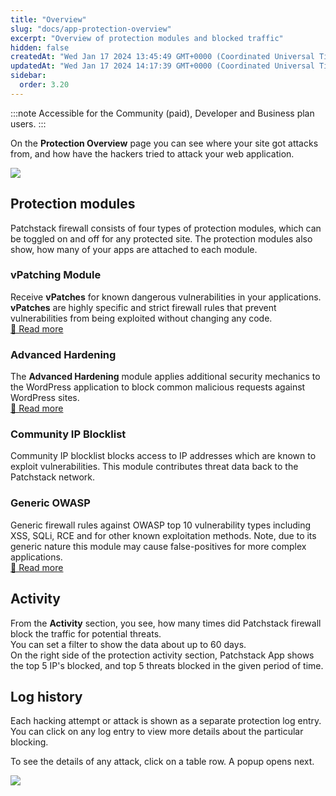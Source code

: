 ```yaml
---
title: "Overview"
slug: "docs/app-protection-overview"
excerpt: "Overview of protection modules and blocked traffic"
hidden: false
createdAt: "Wed Jan 17 2024 13:45:49 GMT+0000 (Coordinated Universal Time)"
updatedAt: "Wed Jan 17 2024 14:17:39 GMT+0000 (Coordinated Universal Time)"
sidebar:
  order: 3.20
---
```

:::note
Accessible for the Community (paid), Developer and Business plan users.
:::

On the **Protection Overview** page you can see where your site got attacks from, and how have the hackers tried to attack your web application.

![](@images/d3be1da-patchstack-app-protection.png)

## Protection modules

Patchstack firewall consists of four types of protection modules, which can be toggled on and off for any protected site. The protection modules also show, how many of your apps are attached to each module.

### vPatching Module

Receive **vPatches** for known dangerous vulnerabilities in your applications. **vPatches** are highly specific and strict firewall rules that prevent vulnerabilities from being exploited without changing any code.  
<a href="https://docs.patchstack.com/docs/patchstack-modules#vpatches" target="_blank">📖 Read more </a>

### Advanced Hardening

The **Advanced Hardening** module applies additional security mechanics to the WordPress application to block common malicious requests against WordPress sites.  
<a href="https://docs.patchstack.com/docs/patchstack-modules#advanced-hardening" target="_blank">📖 Read more </a>

### Community IP Blocklist

Community IP blocklist blocks access to IP addresses which are known to exploit vulnerabilities. This module contributes threat data back to the Patchstack network.

### Generic OWASP

Generic firewall rules against OWASP top 10 vulnerability types including XSS, SQLi, RCE and for other known exploitation methods. Note, due to its generic nature this module may cause false-positives for more complex applications.  
<a href="https://docs.patchstack.com/docs/patchstack-modules#generic-owasp" target="_blank">📖 Read more </a>

## Activity

From the **Activity** section, you see, how many times did Patchstack firewall block the traffic for potential threats.  
You can set a filter to show the data about up to 60 days.  
On the right side of the protection activity section, Patchstack App shows the top 5 IP's blocked, and top 5 threats blocked in the given period of time.

## Log history

Each hacking attempt or attack is shown as a separate protection log entry. You can click on any log entry to view more details about the particular blocking.

To see the details of any attack, click on a table row. A popup opens next.

![](@images/d2fe03e-attack-popup.png)
